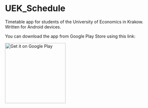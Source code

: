 # UEK_Schedule
Timetable app for students of the University of Economics in Krakow.
Written for Android devices.

You can download the app from Google Play Store using this link:

<a href='https://play.google.com/store/apps/details?id=com.github.pwoicik.uekschedule&pcampaignid=pcampaignidMKT-Other-global-all-co-prtnr-py-PartBadge-Mar2515-1'>
  <img alt='Get it on Google Play' src='https://play.google.com/intl/en_us/badges/static/images/badges/en_badge_web_generic.png' width="200"/>
</a>
